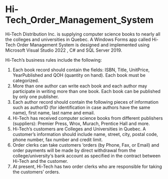 # Hi-Tech_Order_Management_System

Hi-Tech Distribution Inc. is supplying computer science books to nearly all the colleges and universities in Quebec. A Windows Forms
app called Hi-Tech Order Management System is designed and implemented using Microsoft Visual Studio 2022 , C# and SQL Server 2019.

 Hi-Tech’s business rules include the following:

1.	Each book record should contain the fields: ISBN, Title, UnitPrice, YearPublished and QOH (quantity on hand). Each book must be categorized.
2.	 More than one author can write each book and each author may participate in writing more than one book. Each book can be published by only one publisher.
3.	 Each author record should contain the following pieces of information such as authorID (for identification in case authors have the same name), first name, last name and email.
4.	Hi-Tech has received computer science books from different publishers (suppliers): Premier Press, Wrox, Murach, Prentice Hall and more.
5.	Hi-Tech’s customers are Colleges and Universities in Quebec. A customer’s information should include name, street, city, postal code, phone number, fax number and credit limit.
6.	Order clerks can take customers ‘orders (by Phone, Fax, or Email) and order payments will be made by direct withdrawal from the college/university‘s bank account as specified in the contract between Hi-Tech and the customer.
7.	At present, Hi-Tech has two order clerks who are responsible for taking the customers’ orders.

